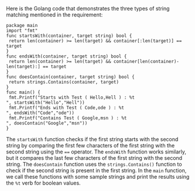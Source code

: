 Here is the Golang code that demonstrates the three types of string matching mentioned in the requirement:
```
package main
import "fmt"
func startsWith(container, target string) bool {
 return len(container) >= len(target) && container[:len(target)] == target
}
func endsWith(container, target string) bool {
 return len(container) >= len(target) && container[len(container)-len(target):] == target
}
func doesContain(container, target string) bool {
 return strings.Contains(container, target)
}
func main() {
 fmt.Printf("Starts with Test ( Hello,Hell ) : %t
", startsWith("Hello","Hell"))
 fmt.Printf("Ends with Test ( Code,ode ) : %t
", endsWith("Code","ode"))
 fmt.Printf("Contains Test ( Google,msn ) : %t
", doesContain("Google","msn"))
}
```
The `startsWith` function checks if the first string starts with the second string by comparing the first few characters of the first string with the second string using the `==` operator. The `endsWith` function works similarly, but it compares the last few characters of the first string with the second string. The `doesContain` function uses the `strings.Contains()` function to check if the second string is present in the first string.
In the `main` function, we call these functions with some sample strings and print the results using the `%t` verb for boolean values.

